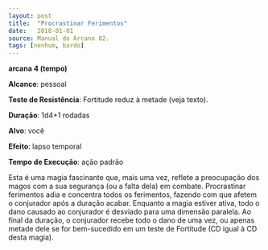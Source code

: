 ```yaml
---
layout: post
title:  "Procrastinar Ferimentos"
date:   2018-01-01
source: Manual do Arcano 82.
tags: [nenhum, bardo]
---
```


**arcana 4 (tempo)**

**Alcance**: pessoal

**Teste de Resistência**: Fortitude reduz à metade (veja texto).

**Duração**: 1d4+1 rodadas

**Alvo**: você

**Efeito**: lapso temporal

**Tempo de Execução**: ação padrão

Esta é uma magia fascinante que, mais uma vez, reflete a preocupação dos magos com a sua segurança (ou a falta dela) em combate. Procrastinar ferimentos adia e concentra todos os ferimentos, fazendo com que afetem o conjurador após a duração acabar. Enquanto a magia estiver ativa, todo o dano causado ao conjurador é desviado para uma dimensão paralela. Ao final da duração, o conjurador recebe todo o dano de uma vez, ou apenas metade dele se for bem-sucedido em um teste de Fortitude (CD igual à CD desta magia).
